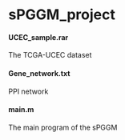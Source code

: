 # sPGGM_project

#### UCEC_sample.rar
The TCGA-UCEC dataset
#### Gene_network.txt  
PPI network
#### main.m  
The main program of the sPGGM

